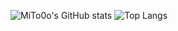 <!-- 

- 🔭 I’m currently working on ...
- 🌱 I’m currently learning ...
- 👯 I’m looking to collaborate on ...
- 🤔 I’m looking for help with ...
- 💬 Ask me about ...
- 📫 How to reach me: ...
- 😄 Pronouns: ...
- ⚡ Fun fact: ... -->

![MiTo0o's GitHub stats](https://github-readme-stats.vercel.app/api?username=MiTo0o&show_icons=true&theme=gotham)
![Top Langs](https://github-readme-stats.vercel.app/api/top-langs/?username=MiTo0o)

